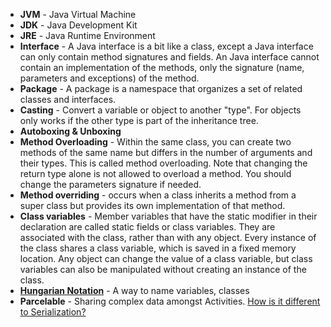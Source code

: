 * **JVM** - Java Virtual Machine
* **JDK** - Java Development Kit
* **JRE** - Java Runtime Environment
* **Interface** - A Java interface is a bit like a class, except a Java interface can only contain method signatures and fields. An Java interface cannot contain an implementation of the methods, only the signature (name, parameters and exceptions) of the method. 
* **Package** - A package is a namespace that organizes a set of related classes and interfaces.
* **Casting** - Convert a variable or object to another "type". For objects only works if the other type is part of the inheritance tree.
* **Autoboxing & Unboxing**
* **Method Overloading** - Within the same class, you can create two methods of the same name but differs in the number of arguments and their types. This is called method overloading. Note that changing the return type alone is not allowed to overload a method. You should change the parameters signature if needed.
* **Method overriding** - occurs when a class inherits a method from a super class but provides its own implementation of that method. 
* **Class variables** - Member variables that have the static modifier in their declaration are called static
fields or class variables. They are associated with the class, rather than with any object. Every instance of the class shares a class variable, which is saved in a fixed memory location. Any object can change the value of a class variable, but class variables can also be manipulated without creating an instance of the class.
* **[Hungarian Notation](https://en.wikipedia.org/wiki/Hungarian_notation)** - A way to name variables, classes
* **Parcelable** - Sharing complex data amongst Activities.  [How is it different to Serialization?](http://www.3pillarglobal.com/insights/parcelable-vs-java-serialization-in-android-app-development)
